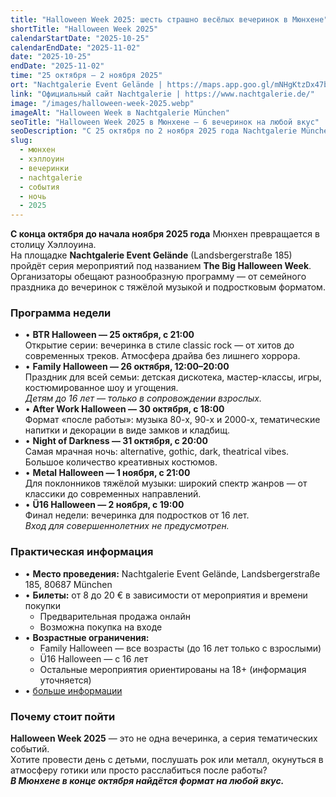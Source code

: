 ```yaml
---
title: "Halloween Week 2025: шесть страшно весёлых вечеринок в Мюнхене"
shortTitle: "Halloween Week 2025"
calendarStartDate: "2025-10-25"
calendarEndDate: "2025-11-02"
date: "2025-10-25"
endDate: "2025-11-02"
time: "25 октября – 2 ноября 2025"
ort: "Nachtgalerie Event Gelände | https://maps.app.goo.gl/mNHgKtzDx47bxMis9"
link: "Официальный сайт Nachtgalerie | https://www.nachtgalerie.de/"
image: "/images/halloween-week-2025.webp"
imageAlt: "Halloween Week в Nachtgalerie München"
seoTitle: "Halloween Week 2025 в Мюнхене — 6 вечеринок на любой вкус"
seoDescription: "С 25 октября по 2 ноября 2025 года Nachtgalerie München проведёт Halloween Week: шесть вечеринок от семейного праздника до металлической ночи. Билеты 8–20 евро."
slug:
  - мюнхен
  - хэллоуин
  - вечеринки
  - nachtgalerie
  - события
  - ночь
  - 2025
---
```


**С конца октября до начала ноября 2025 года** Мюнхен превращается в столицу Хэллоуина.  
На площадке **Nachtgalerie Event Gelände** (Landsbergerstraße 185) пройдёт серия мероприятий под названием **The Big Halloween Week**.  
Организаторы обещают разнообразную программу — от семейного праздника до вечеринок с тяжёлой музыкой и подростковым форматом.

### Программа недели

- • **BTR Halloween — 25 октября, с 21:00**  
Открытие серии: вечеринка в стиле classic rock — от хитов до современных треков. Атмосфера драйва без лишнего хоррора.  
- • **Family Halloween — 26 октября, 12:00–20:00**  
Праздник для всей семьи: детская дискотека, мастер-классы, игры, костюмированное шоу и угощения.  
_Детям до 16 лет — только в сопровождении взрослых._  
- • **After Work Halloween — 30 октября, с 18:00**  
Формат «после работы»: музыка 80-х, 90-х и 2000-х, тематические напитки и декорации в виде замков и кладбищ.  
- • **Night of Darkness — 31 октября, с 20:00**  
Самая мрачная ночь: alternative, gothic, dark, theatrical vibes. Большое количество креативных костюмов.  
- • **Metal Halloween — 1 ноября, с 21:00**  
Для поклонников тяжёлой музыки: широкий спектр жанров — от классики до современных направлений.  
- • **Ü16 Halloween — 2 ноября, с 19:00**  
Финал недели: вечеринка для подростков от 16 лет.  
_Вход для совершеннолетних не предусмотрен._  

### Практическая информация

- • **Место проведения:** Nachtgalerie Event Gelände, Landsbergerstraße 185, 80687 München  
- • **Билеты:** от 8 до 20 € в зависимости от мероприятия и времени покупки  
  - Предварительная продажа онлайн  
  - Возможна покупка на входе  
- • **Возрастные ограничения:**  
  - Family Halloween — все возрасты (до 16 лет только с взрослыми)  
  - Ü16 Halloween — с 16 лет  
  - Остальные мероприятия ориентированы на 18+ (информация уточняется) 
- • [больше информации](https://halloweenweek.de/)  

### Почему стоит пойти

**Halloween Week 2025** — это не одна вечеринка, а серия тематических событий.  
Хотите провести день с детьми, послушать рок или металл, окунуться в атмосферу готики или просто расслабиться после работы?  
_**В Мюнхене в конце октября найдётся формат на любой вкус.**_
